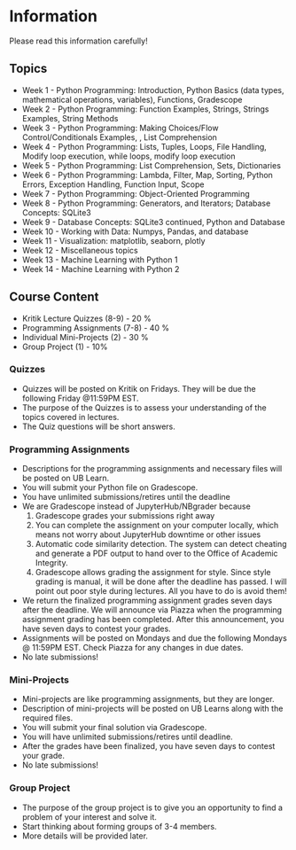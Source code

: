 # Information

Please read this information carefully!

## Topics 

- Week 1 - Python Programming: Introduction, Python Basics (data types, mathematical operations, variables), Functions, Gradescope 
- Week 2 - Python Programming: Function Examples, Strings, Strings Examples, String Methods
- Week 3 - Python Programming: Making Choices/Flow Control/Conditionals Examples, , List Comprehension
- Week 4 - Python Programming: Lists, Tuples, Loops, File Handling, Modify loop execution, while loops, modify loop execution
- Week 5 - Python Programming: List Comprehension, Sets, Dictionaries
- Week 6 - Python Programming: Lambda, Filter, Map, Sorting, Python Errors, Exception Handling, Function Input, Scope
- Week 7 - Python Programming: Object-Oriented Programming
- Week 8 - Python Programming: Generators, and Iterators; Database Concepts: SQLite3
- Week 9  - Database Concepts: SQLite3 continued, Python and Database
- Week 10 - Working with Data: Numpys, Pandas, and database
- Week 11 - Visualization: matplotlib, seaborn, plotly
- Week 12 - Miscellaneous topics
- Week 13 - Machine Learning with Python 1
- Week 14 - Machine Learning with Python 2

## Course Content

- Kritik Lecture Quizzes (8-9) - 20 %
- Programming Assignments (7-8) - 40 %
- Individual Mini-Projects (2) - 30 % 
- Group Project (1) - 10%


### Quizzes 
- Quizzes will be posted on Kritik on Fridays. They will be due the following Friday @11:59PM EST.
- The purpose of the Quizzes is to assess your understanding of the topics covered in lectures.
- The Quiz questions will be short answers. 

### Programming Assignments 
- Descriptions for the programming assignments and necessary files will be posted on UB Learn.
- You will submit your Python file on Gradescope. 
- You have unlimited submissions/retires until the deadline 
- We are Gradescope instead of JupyterHub/NBgrader because
    1. Gradescope grades your submissions right away
    1. You can complete the assignment on your computer locally, which means not worry about JupyterHub downtime or other issues
    1. Automatic code similarity detection. The system can detect cheating and generate a PDF output to hand over to the Office of Academic Integrity. 
    1. Gradescope allows grading the assignment for style. Since style grading is manual, it will be done after the deadline has passed. I will point out poor style during lectures. All you have to do is avoid them!
- We return the finalized programming assignment grades seven days after the deadline. We will announce via Piazza when the programming assignment grading has been completed. After this announcement, you have seven days to contest your grades. 
- Assignments will be posted on Mondays and due the following Mondays @ 11:59PM EST. Check Piazza for any changes in due dates. 
- No late submissions!


### Mini-Projects
- Mini-projects are like programming assignments, but they are longer.
- Description of mini-projects will be posted on UB Learns along with the required files. 
- You will submit your final solution via Gradescope. 
- You will have unlimited submissions/retires until deadline. 
- After the grades have been finalized, you have seven days to contest your grade. 
- No late submissions!

### Group Project
- The purpose of the group project is to give you an opportunity to find a problem of your interest and solve it. 
- Start thinking about forming groups of 3-4 members. 
- More details will be provided later. 


